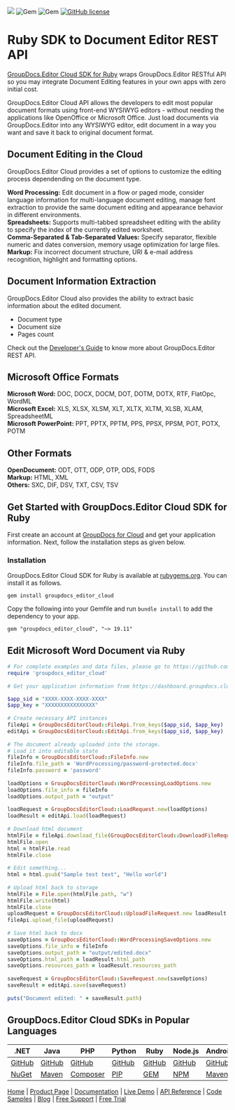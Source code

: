 ![](https://img.shields.io/badge/api-v1.0-lightgrey) ![Gem](https://img.shields.io/gem/v/groupdocs_editor_cloud) ![Gem](https://img.shields.io/gem/dt/groupdocs_editor_cloud) [![GitHub license](https://img.shields.io/github/license/groupdocs-editor-cloud/groupdocs-editor-cloud-ruby)](https://github.com/groupdocs-editor-cloud/groupdocs-editor-cloud-ruby/blob/master/LICENSE) 

# Ruby SDK to Document Editor REST API

[GroupDocs.Editor Cloud SDK for Ruby](https://products.groupdocs.cloud/editor/ruby) wraps GroupDocs.Editor RESTful API so you may integrate Document Editing features in your own apps with zero initial cost.

GroupDocs.Editor Cloud API allows the developers to edit most popular document formats using front-end WYSIWYG editors - without needing the applications like OpenOffice or Microsoft Office. Just load documents via GroupDocs.Editor into any WYSIWYG editor, edit document in a way you want and save it back to original document format.

## Document Editing in the Cloud

GroupDocs.Editor Cloud provides a set of options to customize the editing process dependending on the document type.

**Word Processing:** Edit document in a flow or paged mode, consider language information for multi-language document editing, manage font extraction to provide the same document editing and appearance behavior in different environments.\
**Spreadsheets:** Supports multi-tabbed spreadsheet editing with the ability to specify the index of the currently edited worksheet.\
**Comma-Separated & Tab-Separated Values:** Specify separator, flexible numeric and dates conversion, memory usage optimization for large files.\
**Markup:** Fix incorrect document structure, URI & e-mail address recognition, highlight and formatting options.

## Document Information Extraction

GroupDocs.Editor Cloud also provides the ability to extract basic information about the edited document.

- Document type
- Document size
- Pages count

Check out the [Developer's Guide](https://docs.groupdocs.cloud/editor/developer-guide/) to know more about GroupDocs.Editor REST API.

## Microsoft Office Formats

**Microsoft Word:** DOC, DOCX, DOCM, DOT, DOTM, DOTX, RTF, FlatOpc, WordML\
**Microsoft Excel:** XLS, XLSX, XLSM, XLT, XLTX, XLTM, XLSB, XLAM, SpreadsheetML\
**Microsoft PowerPoint:** PPT, PPTX, PPTM, PPS, PPSX, PPSM, POT, POTX, POTM

## Other Formats

**OpenDocument:** ODT, OTT, ODP, OTP, ODS, FODS\
**Markup:** HTML, XML\
**Others:** SXC, DIF, DSV, TXT, CSV, TSV

## Get Started with GroupDocs.Editor Cloud SDK for Ruby

First create an account at [GroupDocs for Cloud](https://dashboard.groupdocs.cloud/) and get your application information. Next, follow the installation steps as given below.

### Installation

GroupDocs.Editor Cloud SDK for Ruby is available at [rubygems.org](https://rubygems.org). You can install it as follows.

```shell
gem install groupdocs_editor_cloud
```    

Copy the following into your Gemfile and run `bundle install` to add the dependency to your app.

```
gem "groupdocs_editor_cloud", "~> 19.11"
```

## Edit Microsoft Word Document via Ruby

```ruby
# For complete examples and data files, please go to https://github.com/groupdocs-editor-cloud/groupdocs-editor-cloud-ruby-samples
require 'groupdocs_editor_cloud'
 
# Get your application information from https://dashboard.groupdocs.cloud

$app_sid = "XXXX-XXXX-XXXX-XXXX"
$app_key = "XXXXXXXXXXXXXXXX" 
  
# Create necessary API instances    
fileApi = GroupDocsEditorCloud::FileApi.from_keys($app_sid, $app_key)
editApi = GroupDocsEditorCloud::EditApi.from_keys($app_sid, $app_key)
 
# The document already uploaded into the storage.
# Load it into editable state
fileInfo = GroupDocsEditorCloud::FileInfo.new
fileInfo.file_path = 'WordProcessing/password-protected.docx'
fileInfo.password = 'password'
 
loadOptions = GroupDocsEditorCloud::WordProcessingLoadOptions.new
loadOptions.file_info = fileInfo
loadOptions.output_path = "output"
 
loadRequest = GroupDocsEditorCloud::LoadRequest.new(loadOptions)        
loadResult = editApi.load(loadRequest)
 
# Download html document
htmlFile = fileApi.download_file(GroupDocsEditorCloud::DownloadFileRequest.new loadResult.html_path)
htmlFile.open
html = htmlFile.read
htmlFile.close
 
# Edit something...
html = html.gsub("Sample test text", "Hello world")
 
# Upload html back to storage
htmlFile = File.open(htmlFile.path, "w")        
htmlFile.write(html)
htmlFile.close
uploadRequest = GroupDocsEditorCloud::UploadFileRequest.new loadResult.html_path, File.open(htmlFile.path, "r")
fileApi.upload_file(uploadRequest)
 
# Save html back to docx
saveOptions = GroupDocsEditorCloud::WordProcessingSaveOptions.new
saveOptions.file_info = fileInfo
saveOptions.output_path = "output/edited.docx"
saveOptions.html_path = loadResult.html_path
saveOptions.resources_path = loadResult.resources_path
 
saveRequest = GroupDocsEditorCloud::SaveRequest.new(saveOptions)
saveResult = editApi.save(saveRequest)        
 
puts("Document edited: " + saveResult.path)
```

## GroupDocs.Editor Cloud SDKs in Popular Languages

| .NET | Java | PHP | Python | Ruby | Node.js | Android |
|---|---|---|---|---|---|---|
| [GitHub](https://github.com/groupdocs-editor-cloud/groupdocs-editor-cloud-dotnet) | [GitHub](https://github.com/groupdocs-editor-cloud/groupdocs-editor-cloud-java) | [GitHub](https://github.com/groupdocs-editor-cloud/groupdocs-editor-cloud-php) | [GitHub](https://github.com/groupdocs-editor-cloud/groupdocs-editor-cloud-python) | [GitHub](https://github.com/groupdocs-editor-cloud/groupdocs-editor-cloud-ruby)  | [GitHub](https://github.com/groupdocs-editor-cloud/groupdocs-editor-cloud-node) | [GitHub](https://github.com/groupdocs-editor-cloud/groupdocs-editor-cloud-android) |
| [NuGet](https://www.nuget.org/packages/GroupDocs.Editor-Cloud/) | [Maven](https://repository.groupdocs.cloud/webapp/#/artifacts/browse/tree/General/repo/com/groupdocs/groupdocs-editor-cloud) | [Composer](https://packagist.org/packages/groupdocscloud/groupdocs-editor-cloud) | [PIP](https://pypi.org/project/groupdocs-editor-cloud/) | [GEM](https://rubygems.org/gems/groupdocs_editor_cloud)  | [NPM](https://www.npmjs.com/package/groupdocs-editor-cloud) | [Maven](https://repository.groupdocs.cloud/webapp/#/artifacts/browse/tree/General/repo/com/groupdocs/groupdocs-editor-cloud-android) |

[Home](https://www.groupdocs.cloud/) | [Product Page](https://products.groupdocs.cloud/editor/ruby) | [Documentation](https://docs.groupdocs.cloud/editor/) | [Live Demo](https://products.groupdocs.app/editor/total) | [API Reference](https://apireference.groupdocs.cloud/editor/) | [Code Samples](https://github.com/groupdocs-editor-cloud/groupdocs-editor-cloud-ruby-samples) | [Blog](https://blog.groupdocs.cloud/category/editor/) | [Free Support](https://forum.groupdocs.cloud/c/editor) | [Free Trial](https://dashboard.groupdocs.cloud)
